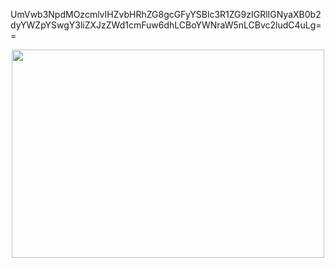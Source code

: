 UmVwb3NpdMOzcmlvIHZvbHRhZG8gcGFyYSBlc3R1ZG9zIGRlIGNyaXB0b2dyYWZpYSwgY3liZXJzZWd1cmFuw6dhLCBoYWNraW5nLCBvc2ludC4uLg==

<div align="center">
  <img width='500' height='333' src="https://i.pinimg.com/originals/ca/d0/b8/cad0b810535ed74b8cafc7b616a639d4.gif" />
  </div>
